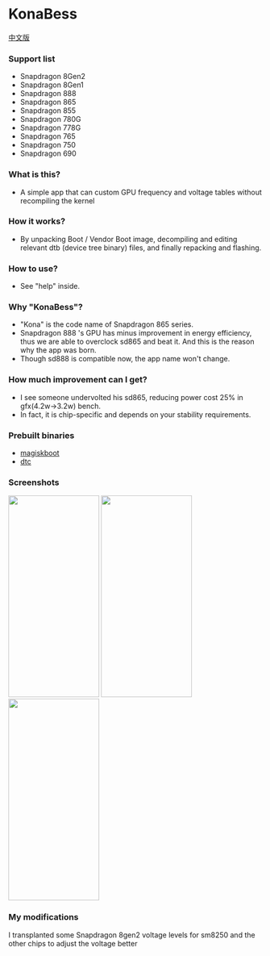 # KonaBess

[中文版](https://github.com/xzr467706992/KonaBess/blob/master/README_zh-CN.md)
### Support list
* Snapdragon 8Gen2
* Snapdragon 8Gen1
* Snapdragon 888
* Snapdragon 865
* Snapdragon 855
* Snapdragon 780G
* Snapdragon 778G
* Snapdragon 765
* Snapdragon 750
* Snapdragon 690

### What is this?

- A simple app that can custom GPU frequency and voltage tables without recompiling the kernel

### How it works?

- By unpacking Boot / Vendor Boot image, decompiling and editing relevant dtb (device tree binary) files, and finally repacking and flashing.

### How to use?

- See "help" inside.

### Why "KonaBess"?

- "Kona" is the code name of Snapdragon 865 series.
- Snapdragon 888 's GPU has minus improvement in energy efficiency, thus we are able to overclock sd865 and beat it. And this is the reason why the app was born.
- Though sd888 is compatible now, the app name won't change.

### How much improvement can I get?

- I see someone undervolted his sd865, reducing power cost 25% in gfx(4.2w->3.2w) bench.
- In fact, it is chip-specific and depends on your stability requirements.

### Prebuilt binaries

- [magiskboot](https://github.com/topjohnwu/Magisk)
- [dtc](https://github.com/xzr467706992/dtc-aosp/tree/standalone)

### Screenshots
<img src="https://raw.githubusercontent.com/xzr467706992/KonaBess/master/screenshots/ss1.jpg" width="180" height="400" /> <img src="https://raw.githubusercontent.com/xzr467706992/KonaBess/master/screenshots/ss2.jpg" width="180" height="400" /> <img src="https://raw.githubusercontent.com/xzr467706992/KonaBess/master/screenshots/ss3.jpg" width="180" height="400" /> 

### My modifications

I transplanted some Snapdragon 8gen2 voltage levels for sm8250 and the other chips to adjust the voltage better
